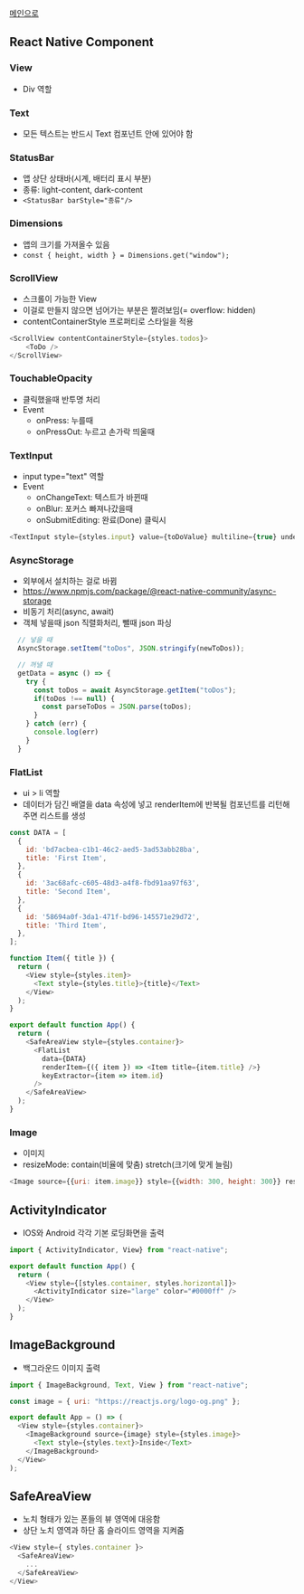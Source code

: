 [메인으로](../README.md)

## React Native Component
### View
- Div 역할

### Text
- 모든 텍스트는 반드시 Text 컴포넌트 안에 있어야 함

### StatusBar
- 앱 상단 상태바(시계, 배터리 표시 부분)
- 종류: light-content, dark-content
- ```<StatusBar barStyle="종류"/>```

### Dimensions
- 앱의 크기를 가져올수 있음
- ```const { height, width } = Dimensions.get("window"); ```

### ScrollView
- 스크롤이 가능한 View
- 이걸로 만들지 않으면 넘어가는 부분은 짤려보임(= overflow: hidden)
- contentContainerStyle 프로퍼티로 스타일을 적용

```javascript
<ScrollView contentContainerStyle={styles.todos}>
    <ToDo />
</ScrollView>
```

### TouchableOpacity
- 클릭했을때 반투명 처리
- Event
  - onPress: 누를때
  - onPressOut: 누르고 손가락 띄울때

### TextInput
- input type="text" 역할 
- Event
  - onChangeText: 텍스트가 바뀐때
  - onBlur: 포커스 빠져나갔을때
  - onSubmitEditing: 완료(Done) 클릭시

```javascript
<TextInput style={styles.input} value={toDoValue} multiline={true} underlineColorAndroid={"transparent"}/>
```

### AsyncStorage
- 외부에서 설치하는 걸로 바뀜 
- https://www.npmjs.com/package/@react-native-community/async-storage
- 비동기 처리(async, await)
- 객체 넣을때 json 직렬화처리, 뺄때 json 파싱

```javascript
  // 넣을 때
  AsyncStorage.setItem("toDos", JSON.stringify(newToDos));

  // 꺼낼 때
  getData = async () => {
    try {
      const toDos = await AsyncStorage.getItem("toDos");
      if(toDos !== null) {
        const parseToDos = JSON.parse(toDos);
      }
    } catch (err) {
      console.log(err)
    }
  }
```

### FlatList
- ui > li 역할
- 데이터가 담긴 배열을 data 속성에 넣고 renderItem에 반복될 컴포넌트를 리턴해주면 리스트를 생성

```javascript
const DATA = [
  {
    id: 'bd7acbea-c1b1-46c2-aed5-3ad53abb28ba',
    title: 'First Item',
  },
  {
    id: '3ac68afc-c605-48d3-a4f8-fbd91aa97f63',
    title: 'Second Item',
  },
  {
    id: '58694a0f-3da1-471f-bd96-145571e29d72',
    title: 'Third Item',
  },
];

function Item({ title }) {
  return (
    <View style={styles.item}>
      <Text style={styles.title}>{title}</Text>
    </View>
  );
}

export default function App() {
  return (
    <SafeAreaView style={styles.container}>
      <FlatList
        data={DATA}
        renderItem={({ item }) => <Item title={item.title} />}
        keyExtractor={item => item.id}
      />
    </SafeAreaView>
  );
}
```

### Image
- 이미지
- resizeMode: contain(비율에 맞춤) stretch(크기에 맞게 늘림)
```javascript
<Image source={{uri: item.image}} style={{width: 300, height: 300}} resizeMode={ 'contain' }/>
```

## ActivityIndicator
- IOS와 Android 각각 기본 로딩화면을 출력

```javascript
import { ActivityIndicator, View} from "react-native";

export default function App() {
  return (
    <View style={[styles.container, styles.horizontal]}>
      <ActivityIndicator size="large" color="#0000ff" />
    </View>
  );
}
```

## ImageBackground
- 백그라운드 이미지 출력
```javascript
import { ImageBackground, Text, View } from "react-native";

const image = { uri: "https://reactjs.org/logo-og.png" };

export default App = () => (
  <View style={styles.container}>
    <ImageBackground source={image} style={styles.image}>
      <Text style={styles.text}>Inside</Text>
    </ImageBackground>
  </View>
);

```

## SafeAreaView
- 노치 형태가 있는 폰들의 뷰 영역에 대응함
- 상단 노치 영역과 하단 홈 슬라이드 영역을 지켜줌

```javascript
<View style={ styles.container }>
  <SafeAreaView>
    ...
  </SafeAreaView>
</View>
```

```javascript
```

```javascript
```

```javascript
```

```javascript
```

```javascript
```

```javascript
```

```javascript
```

```javascript
```

